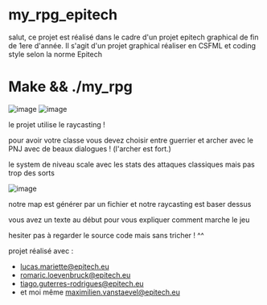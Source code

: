 # my_rpg_epitech

salut, ce projet est réalisé dans le cadre d'un projet epitech graphical de fin de 1ere d'année.
Il s'agit d'un projet graphical réaliser en CSFML et coding style selon la norme Epitech

# Make && ./my_rpg

![image](https://user-images.githubusercontent.com/91668112/167317245-aeee43f0-08e3-4e7d-ad60-9dd93bc68368.png)
![image](https://user-images.githubusercontent.com/91668112/167317282-dc954dd7-4957-4fde-a2f9-9245a310acb1.png)

le projet utilise le raycasting !

pour avoir votre classe vous devez choisir entre guerrier et archer avec le PNJ avec de beaux dialogues ! (l'archer est fort.)

le system de niveau scale avec les stats des attaques classiques mais pas trop des sorts

![image](https://user-images.githubusercontent.com/91668112/167317386-8332e8a4-090d-40e1-a775-68bff22b4d30.png)

notre map est générer par un fichier et notre raycasting est baser dessus

vous avez un texte au début pour vous expliquer comment marche le jeu

hesiter pas à regarder le source code mais sans tricher ! ^^

projet réalisé avec :
 - lucas.mariette@epitech.eu
 - romaric.loevenbruck@epitech.eu
 - tiago.guterres-rodrigues@epitech.eu
 - et moi même maximilien.vanstaevel@epitech.eu
